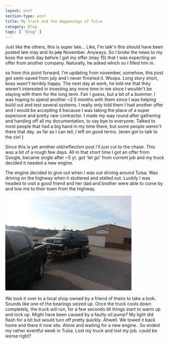 ```yaml
---
layout: post
section-type: post
title: My Truck and the Happenings of Tulsa
category: Blog
tags: [ 'blog' ]
---
```


Just like the others, this is super late... Like, I'm talk'n this should have been posted late may and its ~~july~~ November.
Anyways. So I broke the news to my boss the work day before I got my offer (may 15) that I was expecting an offer from another company. Naturally, he asked which so I filled him in.

so from this point forward, I'm updating from november, somehow, this post got semi-saved from july and I never finished it. Woops.
Long story short, boss wasn't terribly happy. The next day at work, he told me that they weren't interested in investing any more time in me since I wouldn't be staying with them for the long term. Fair I guess, but a bit of a bummer. I was hoping to spend another ~2.5 months with them since I was helping build out and test several systems. I really only told them I had another offer and I would be accepting it because I was taking the place of a super expensive and pretty rare contractor. I made my way round after gathering and handing off all my documentation, to say bye to everyone. Talked to most people that had a big hand in my time there, but some people weren't there that day. as far as I can tell, I left on good terms. (even got to talk to the cio! )

Since this is yet another old/reflection post i'll just cut to the chase. This was a bit of a rough few days. All in that short time I got an offer from Google, became single after ~5 yr, got 'let go' from current job and my truck decided it needed a new engine.

The engine decided to give out when I was out driving around Tulsa. Was driving on the highway when it stuttered and stalled out. Luckily I was headed to visit a good friend and her dad and brother were able to come by and tow me to their town from the highway.

<img src='/img/truckinskiatook.jpg' alt='Nissan in Skiatook' style='width: 400px;'/>

We took it over to a local shop owned by a friend of theirs to take a look. Sounds like one of the bearings seized up. Once the truck cools down completely, the truck will run, for a few seconds till things start to warm up and lock up. Might have been caused by a faulty oil pump? My light did flash for a bit but would turn off pretty quickly. Ahwell. We towed it back home and there it now sits. Alone and waiting for a new engine.. So ended my rather eventful week in Tulsa. Lost my truck and lost my job. could be worse right?
